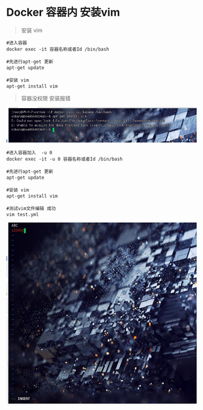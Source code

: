 # Docker 容器内 安装vim

> 安装 vim 

```shell
#进入容器
docker exec -it 容器名称或者Id /bin/bash   

#先进行apt-get 更新
apt-get update

#安装 vim
apt-get install vim 
```
>容器没权限 安装报错 

![img.png](img.png)
```shell 
#进入容器加入  -u 0
docker exec -it -u 0 容器名称或者Id /bin/bash

#先进行apt-get 更新
apt-get update

#安装 vim
apt-get install vim 

#测试vim文件编辑 成功
vim test.yml
```
![img_1.png](img_1.png)






